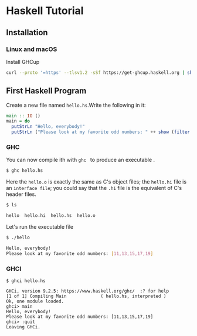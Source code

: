 # Haskell Tutorial

## Installation

### Linux and macOS
Install GHCup

```sh
curl --proto '=https' --tlsv1.2 -sSf https://get-ghcup.haskell.org | sh
```

## First Haskell Program

Create a new file named `hello.hs`.Write the following in it:

```haskell
main :: IO ()
main = do
  putStrLn "Hello, everybody!"
  putStrLn ("Please look at my favorite odd numbers: " ++ show (filter odd [10..20]))
```

### GHC

You can now compile ith with `ghc ` to produce an executable .

```sh
$ ghc hello.hs
```

Here the `hello.o` is exactly the same as C's object files; the `hello.hi` file is an `interface file`; you could say that the `.hi` file is the equivalent of C's header files.

```sh
$ ls

hello  hello.hi  hello.hs  hello.o
```

Let's run the executable file

```sh
$ ./hello

Hello, everybody!
Please look at my favorite odd numbers: [11,13,15,17,19]
```

### GHCI

```
$ ghci hello.hs

GHCi, version 9.2.5: https://www.haskell.org/ghc/  :? for help
[1 of 1] Compiling Main             ( hello.hs, interpreted )
Ok, one module loaded.
ghci> main
Hello, everybody!
Please look at my favorite odd numbers: [11,13,15,17,19]
ghci> :quit
Leaving GHCi.
```